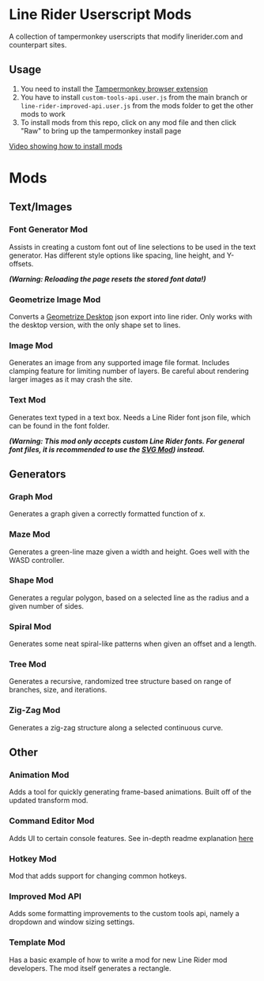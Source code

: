 # Line Rider Userscript Mods

A collection of tampermonkey userscripts that modify linerider.com and counterpart sites.

## Usage

1. You need to install the [Tampermonkey browser extension](https://tampermonkey.net/)
2. You have to install `custom-tools-api.user.js` from the main branch or `line-rider-improved-api.user.js` from the mods folder to get the other mods to work
3. To install mods from this repo, click on any mod file and then click "Raw" to bring up the tampermonkey install page

[Video showing how to install mods](https://streamable.com/v4wzx)

# Mods

## Text/Images

### Font Generator Mod

Assists in creating a custom font out of line selections to be used in the text generator. Has different style options like spacing, line height, and Y-offsets.

***(Warning: Reloading the page resets the stored font data!)***

### Geometrize Image Mod

Converts a [Geometrize Desktop](https://www.geometrize.co.uk/) json export into line rider. Only works with the desktop version, with the only shape set to lines.

### Image Mod

Generates an image from any supported image file format. Includes clamping feature for limiting number of layers. Be careful about rendering larger images as it may crash the site.

### Text Mod

Generates text typed in a text box. Needs a Line Rider font json file, which can be found in the font folder.

***(Warning: This mod only accepts custom Line Rider fonts. For general font files, it is recommended to use the [SVG Mod](https://github.com/Conqu3red/linerider-userscript-mods/blob/master/mods/svg-mod.user.js)) instead.***

## Generators

### Graph Mod

Generates a graph given a correctly formatted function of x.

### Maze Mod

Generates a green-line maze given a width and height. Goes well with the WASD controller.

### Shape Mod

Generates a regular polygon, based on a selected line as the radius and a given number of sides.

### Spiral Mod

Generates some neat spiral-like patterns when given an offset and a length.

### Tree Mod

Generates a recursive, randomized tree structure based on range of branches, size, and iterations.

### Zig-Zag Mod

Generates a zig-zag structure along a selected continuous curve.

## Other

### Animation Mod

Adds a tool for quickly generating frame-based animations. Built off of the updated transform mod.

### Command Editor Mod

Adds UI to certain console features. See in-depth readme explanation [here](https://github.com/Malizma333/line-rider-command-editor-userscript/tree/master#readme)

### Hotkey Mod

Mod that adds support for changing common hotkeys.

### Improved Mod API

Adds some formatting improvements to the custom tools api, namely a dropdown and window sizing settings.

### Template Mod

Has a basic example of how to write a mod for new Line Rider mod developers. The mod itself generates a rectangle.
